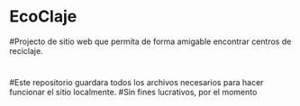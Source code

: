 # EcoClaje
#Projecto de sitio web que permita de forma amigable encontrar centros de reciclaje.
#
#Este repositorio guardara todos los archivos necesarios para hacer funcionar el sitio localmente.
#Sin fines lucrativos, por el momento
